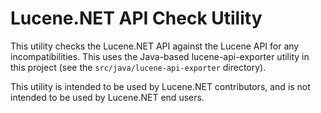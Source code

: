 # Lucene.NET API Check Utility

This utility checks the Lucene.NET API against the Lucene API for any incompatibilities.
This uses the Java-based lucene-api-exporter utility in this project (see the `src/java/lucene-api-exporter` directory).

This utility is intended to be used by Lucene.NET contributors, and is not intended to be used by Lucene.NET end users.
